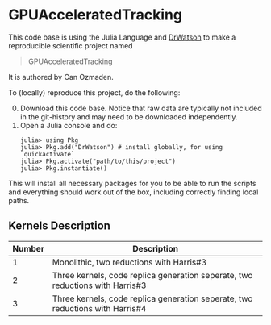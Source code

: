 # GPUAcceleratedTracking

This code base is using the Julia Language and [DrWatson](https://juliadynamics.github.io/DrWatson.jl/stable/)
to make a reproducible scientific project named
> GPUAcceleratedTracking

It is authored by Can Ozmaden.

To (locally) reproduce this project, do the following:

0. Download this code base. Notice that raw data are typically not included in the
   git-history and may need to be downloaded independently.
1. Open a Julia console and do:
   ```
   julia> using Pkg
   julia> Pkg.add("DrWatson") # install globally, for using `quickactivate`
   julia> Pkg.activate("path/to/this/project")
   julia> Pkg.instantiate()
   ```

This will install all necessary packages for you to be able to run the scripts and
everything should work out of the box, including correctly finding local paths.


## Kernels Description
| Number | Description                                                                    |
| -----  | -----------                                                                    |
| 1      | Monolithic, two reductions with Harris#3                                       |
| 2      | Three kernels, code replica generation seperate, two reductions with Harris#3  |
| 3      | Three kernels, code replica generation seperate, two reductions with Harris#4  |

